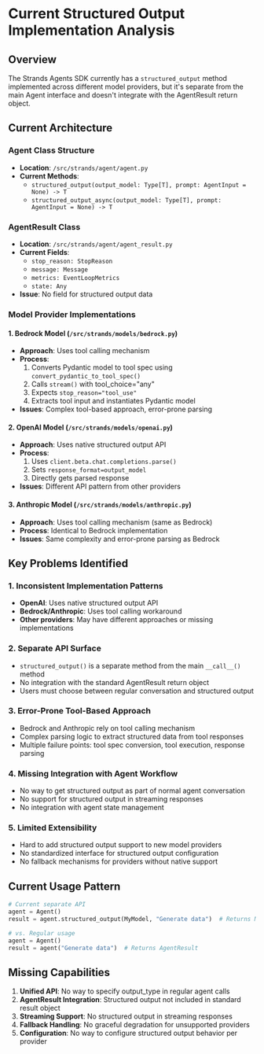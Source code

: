 # Current Structured Output Implementation Analysis

## Overview

The Strands Agents SDK currently has a `structured_output` method implemented across different model providers, but it's separate from the main Agent interface and doesn't integrate with the AgentResult return object.

## Current Architecture

### Agent Class Structure
- **Location**: `/src/strands/agent/agent.py`
- **Current Methods**: 
  - `structured_output(output_model: Type[T], prompt: AgentInput = None) -> T`
  - `structured_output_async(output_model: Type[T], prompt: AgentInput = None) -> T`

### AgentResult Class
- **Location**: `/src/strands/agent/agent_result.py`
- **Current Fields**:
  - `stop_reason: StopReason`
  - `message: Message`
  - `metrics: EventLoopMetrics`
  - `state: Any`
- **Issue**: No field for structured output data

### Model Provider Implementations

#### 1. Bedrock Model (`/src/strands/models/bedrock.py`)
- **Approach**: Uses tool calling mechanism
- **Process**:
  1. Converts Pydantic model to tool spec using `convert_pydantic_to_tool_spec()`
  2. Calls `stream()` with tool_choice="any"
  3. Expects `stop_reason="tool_use"`
  4. Extracts tool input and instantiates Pydantic model
- **Issues**: Complex tool-based approach, error-prone parsing

#### 2. OpenAI Model (`/src/strands/models/openai.py`)
- **Approach**: Uses native structured output API
- **Process**:
  1. Uses `client.beta.chat.completions.parse()`
  2. Sets `response_format=output_model`
  3. Directly gets parsed response
- **Issues**: Different API pattern from other providers

#### 3. Anthropic Model (`/src/strands/models/anthropic.py`)
- **Approach**: Uses tool calling mechanism (same as Bedrock)
- **Process**: Identical to Bedrock implementation
- **Issues**: Same complexity and error-prone parsing as Bedrock

## Key Problems Identified

### 1. Inconsistent Implementation Patterns
- **OpenAI**: Uses native structured output API
- **Bedrock/Anthropic**: Uses tool calling workaround
- **Other providers**: May have different approaches or missing implementations

### 2. Separate API Surface
- `structured_output()` is a separate method from the main `__call__()` method
- No integration with the standard AgentResult return object
- Users must choose between regular conversation and structured output

### 3. Error-Prone Tool-Based Approach
- Bedrock and Anthropic rely on tool calling mechanism
- Complex parsing logic to extract structured data from tool responses
- Multiple failure points: tool spec conversion, tool execution, response parsing

### 4. Missing Integration with Agent Workflow
- No way to get structured output as part of normal agent conversation
- No support for structured output in streaming responses
- No integration with agent state management

### 5. Limited Extensibility
- Hard to add structured output support to new model providers
- No standardized interface for structured output configuration
- No fallback mechanisms for providers without native support

## Current Usage Pattern

```python
# Current separate API
agent = Agent()
result = agent.structured_output(MyModel, "Generate data")  # Returns MyModel instance

# vs. Regular usage
agent = Agent()
result = agent("Generate data")  # Returns AgentResult
```

## Missing Capabilities

1. **Unified API**: No way to specify output_type in regular agent calls
2. **AgentResult Integration**: Structured output not included in standard result object
3. **Streaming Support**: No structured output in streaming responses
4. **Fallback Handling**: No graceful degradation for unsupported providers
5. **Configuration**: No way to configure structured output behavior per provider
